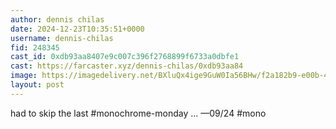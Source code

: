 ```yaml
---
author: dennis chilas
date: 2024-12-23T10:35:51+0000
username: dennis-chilas
fid: 248345
cast_id: 0xdb93aa8407e9c007c396f2768899f6733a0dbfe1
cast: https://farcaster.xyz/dennis-chilas/0xdb93aa84
image: https://imagedelivery.net/BXluQx4ige9GuW0Ia56BHw/f2a182b9-e00b-4f8a-872f-2ec44d63d500/original
layout: post
---
```


had to skip the last #monochrome-monday ...
—09/24 #mono

<img src='https://imagedelivery.net/BXluQx4ige9GuW0Ia56BHw/f2a182b9-e00b-4f8a-872f-2ec44d63d500/original' alt='' referrerpolicy='no-referrer'/>
